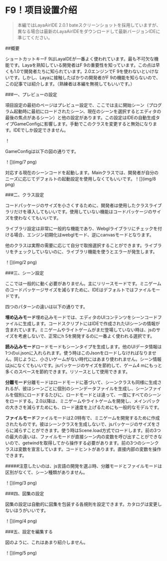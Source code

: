 # F9！项目设置介绍

>本編ではLayaAirIDE 2.0.1 bateスクリーンショットを採用していますが、異なる場合は最新のLayaAirIDEをダウンロードして最新バージョンIDEに準じてください。

##概要

ショートカットキーF 9はLayaIDEが一番よく使われています。最も不可欠な機能です。Layaを熟知している開発者はF 9の重要性を知っています。この点は早くも1.0で開発者たちに知られています。2.0エンジンでF 9を使わないといけないです。しかし、Layaに接触したばかりの開発者がF 9の機能を知らないので、この記事では紹介します。（熟練者は本編を無視してもいいです。）





###一、プレビューの設定

項目設定の最初のページはプレビュー設定で、ここでは主に開始シーン（プログラム起動時に最初にロードされたシーン、現在のシーンを選択するとエディタの最後の焦点があるシーン）と他の設定があります。この設定はIDEの自動生成タイプGameConfigに影響します。手動でこのクラスを変更すると無効になります。IDEでしか設定できません。

！[](img/1.png)



GameConfigは以下の図の通りです。

！[](img/7 png)

対応する現在のシーンコードを起動します。Mainクラスでは、開発者が自分のニーズに応じてデフォルトの起動設定を使用しなくてもいいです。！[](img/8 png)



###二、クラス設定

コードパッケージのサイズを小さくするために、開発者は使用したクラスライブラリだけを導入してもいいです。使用していない機能はコードパッケージのサイズを使わなくてもいいです。

ライブラリ設定は非常に一般的な機能であり、Webglライブラリにチェックを付ける場合、エンジン初期化はwebglモード、逆にcanvasモードとなります。

他のクラスは実際の需要に応じて自分で取捨選択することができます。ライブラリをチェックしていないのに、ライブラリ機能を使うとエラーが発生します。



！[](img/2 png)



###三、シーン設定

ここでは一般的に動く必要がありません。主にリリースモードです。ミニゲームのコードパッケージサイズを減らすために、IDEはデフォルトではファイルモードです。

四つのパターンの違いは以下の通りです。


 **埋め込みモード**埋め込みモードでは、エディタのUIコンテンツをシーンコードファイルに生成します。コードスクリプトにはIDEで作成されたUIシーンの情報が含まれています。ミニゲームやライトゲームがまだ登場していない時は、jsのサイズを考慮しないで、正常にh 5を開発するのに一番よく使われる選択です。

**読み込みモード**ロードモードもシーンタイプを生成します。他のUIデータ情報は1つのui.jsonに入れられます。使う時はこのJsonをロードしなければなりません。同じように、小さいゲームがない時代にはあまり使われません。シーン情報はjsになくてもいいです。jsパッケージのサイズを節約して、ゲーム4 mにもっと多くのスペースを節約できます。リソースとして使用できます。

**分離モード**分離モードはロードモードに基づいて、シーンクラスも同様に生成されるが、彼はシーンごとに個別のシーンデータファイルを生成し、シーンファイルを個別にロードするたびに、ロードモードとは違って、一度にすべてのシーンをロードする。2.0以降は、ミニゲームやライトゲームを開発し、メインパックの大きさを減らすためにも、ロード速度を上げるためにも一般的なモデルです。

**ファイルモード**ファイルモードは2.0特有で、ミニゲームを開発するために作成されたものです。彼はシーンクラスを生成しないで、jsパッケージのサイズをさらに減らすことができます。使う時はScene.load方式でロードします。前の3つの最大の違いは、ファイルモードが直接シーン内の変数を呼び出すことができないので、getwindを取得してから操作する必要があります。前の3つのシーンクラスは変数を宣言しています。コードヒントがあります。直接内部の変数を操作できます。



#####注意したいのは、js言語の開発を選ぶ時、分離モードとファイルモードは区別がなくて、シーン種類がありません。



！[](img/3 png)



###四、図集の設定

図集の設定は自動的に図集を包装する各規則を設定できます。カタログは変更しないほうがいいです。

！[](img/4 png)



###五、設定を編集する

図のように、これはあまり紹介しません。

！[](img/5 png)